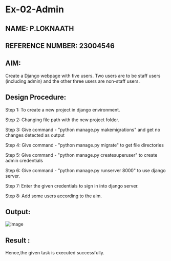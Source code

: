 # Ex-02-Admin 
## NAME: P.LOKNAATH
## REFERENCE NUMBER: 23004546
## AIM:
Create a Django webpage with five users. Two users are to be staff users (including admin) and the other three users are non-staff users.

## Design Procedure:
Step 1:
To create a new project in django environment.

Step 2:
Changing file path with the new project folder.

Step 3:
Give command - "python manage.py makemigrations" and get no changes detected as output

Step 4:
Give command - "python manage.py migrate" to get file directories

Step 5:
Give command - "python manage.py createsuperuser" to create admin credentials

Step 6:
Give command - "python manage.py runserver 8000" to use django server.

Step 7:
Enter the given credentials to sign in into django server.

Step 8:
Add some users according to the aim.

## Output:
![image](https://github.com/Loknaath-sec/ODD2023-WT-Ex-02-Admin/assets/145742558/b4f08205-9996-4f00-a6b0-2918599276b0)

## Result :
Hence,the given task is executed successfully.
